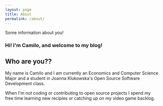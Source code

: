 ```yaml
---
layout: page
title: About
permalink: /about/
---
```


Some information about you!


### Hi! I'm Camilo, and welcome to my blog! 

## Who are you??
My name is Camilo and I am currently an Economics and Computer Science Major and a student in Joanna Klukowska's Open Source Software Development class.

When I'm not coding or contributing to open source projects I spend my free time learning new recipies or catching up on my video game backlog.

